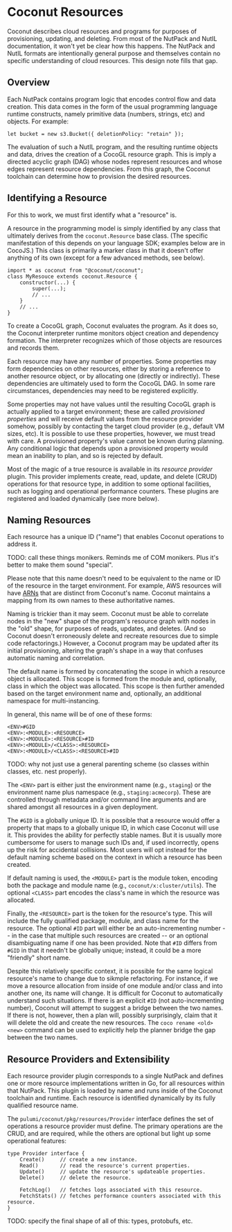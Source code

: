 # Coconut Resources

Coconut describes cloud resources and programs for purposes of provisioning, updating, and deleting.  From most of the
NutPack and NutIL documentation, it won't yet be clear how this happens.  The NutPack and NutIL formats are intentionally
general purpose and themselves contain no specific understanding of cloud resources.  This design note fills that gap.

## Overview

Each NutPack contains program logic that encodes control flow and data creation.  This data comes in the form of the
usual programming language runtime constructs, namely primitive data (numbers, strings, etc) and objects.  For example:

    let bucket = new s3.Bucket({ deletionPolicy: "retain" });

The evaluation of such a NutIL program, and the resulting runtime objects and data, drives the creation of a CocoGL
resource graph.  This is imply a directed acyclic graph (DAG) whose nodes represent resources and whose edges represent
resource dependencies.  From this graph, the Coconut toolchain can determine how to provision the desired resources.

## Identifying a Resource

For this to work, we must first identify what a "resource" is.

A resource in the programming model is simply identified by any class that ultimately derives from the `coconut.Resource`
base class.  (The specific manifestation of this depends on your language SDK; examples below are in CocoJS.)  This class
is primarily a marker class in that it doesn't offer anything of its own (except for a few advanced methods, see below).

    import * as coconut from "@coconut/coconut";
    class MyResouce extends coconut.Resource {
        constructor(...) {
            super(...);
            // ...
        }
        // ...
    }

To create a CocoGL graph, Coconut evaluates the program.  As it does so, the Coconut interpreter runtime monitors object
creation and dependency formation.  The interpreter recognizes which of those objects are resources and records them.

Each resource may have any number of properties.  Some properties may form dependencies on other resources, either by
storing a reference to another resource object, or by allocating one (directly or indirectly).  These dependencies are
ultimately used to form the CocoGL DAG.  In some rare circumstances, dependencies may need to be registered explicitly.

Some properties may not have values until the resulting CocoGL graph is actually applied to a target environment; these
are called *provisioned properties* and will receive default values from the resource provider somehow, possibly by
contacting the target cloud provider (e.g., default VM sizes, etc).  It is possible to use these properties, however, we
must tread with care.  A provisioned property's value cannot be known during planning.  Any conditional logic that
depends upon a provisioned property would mean an inability to plan, and so is rejected by default.

Most of the magic of a true resource is available in its *resource provider* plugin.  This provider implements create,
read, update, and delete (CRUD) operations for that resource type, in addition to some optional facilities, such as
logging and operational performance counters.  These plugins are registered and loaded dynamically (see more below).

## Naming Resources

Each resource has a unique ID ("name") that enables Coconut operations to address it.

TODO: call these things monikers.  Reminds me of COM monikers.  Plus it's better to make them sound "special".

Please note that this name doesn't need to be equivalent to the name or ID of the resource in the target environment.
For example, AWS resources will have [ARNs](http://docs.aws.amazon.com/general/latest/gr/aws-arns-and-namespaces.html)
that are distinct from Coconut's name.  Coconut maintains a mapping from its own names to these authoritative names.

Naming is trickier than it may seem.  Coconut must be able to correlate nodes in the "new" shape of the program's
resource graph with nodes in the "old" shape, for purposes of reads, updates, and deletes.  (And so Coconut doesn't
erroneously delete and recreate resources due to simple code refactorings.)  However, a Coconut program may be updated
after its initial provisioning, altering the graph's shape in a way that confuses automatic naming and correlation.

The default name is formed by concatenating the scope in which a resource object is allocated.  This scope is formed
from the module and, optionally, class in which the object was allocated.  This scope is then further amended based on
the target environment name and, optionally, an additional namespace for multi-instancing.

In general, this name will be of one of these forms:

    <ENV>#GID
    <ENV>:<MODULE>:<RESOURCE>
    <ENV>:<MODULE>:<RESOURCE>#ID
    <ENV>:<MODULE>/<CLASS>:<RESOURCE>
    <ENV>:<MODULE>/<CLASS>:<RESOURCE>#ID

TODO: why not just use a general parenting scheme (so classes within classes, etc. nest properly).

The `<ENV>` part is either just the environment name (e.g., `staging`) or the environment name plus namespace (e.g.,
`staging:acmecorp`).  These are controlled through metadata and/or command line arguments and are shared amongst all
resources in a given deployment.

The `#GID` is a globally unique ID.  It is possible that a resource would offer a property that maps to a globally
unique ID, in which case Coconut will use it.  This provides the ability for perfectly stable names.  But it is usually
more cumbersome for users to manage such IDs and, if used incorrectly, opens up the risk for accidental collisions.
Most users will opt instead for the default naming scheme based on the context in which a resource has been created.

If default naming is used, the `<MODULE>` part is the module token, encoding both the package and module name (e.g.,
`coconut/x:cluster/utils`).  The optional `<CLASS>` part encodes the class's name in which the resource was allocated.

Finally, the `<RESOURCE>` part is the token for the resource's type.  This will include the fully qualified package,
module, and class name for the resource.  The optional `#ID` part will either be an auto-incrementing number -- in
the case that multiple such resources are created -- or an optional disambiguating name if one has been provided.  Note
that `#ID` differs from `#GID` in that it needn't be globally unique; instead, it could be a more "friendly" short name.

Despite this relatively specific context, it is possible for the same logical resource's name to change due to sikmple
refactoring.  For instance, if we move a resource allocation from inside of one module and/or class and into another
one, its name will change.  It is difficult for Coconut to automatically understand such situations.  If there is an
explicit `#ID` (not auto-incrementing number), Coconut will attempt to suggest a bridge between the two names.  If there
is not, however, then a plan will, possibly surprisingly, claim that it will delete the old and create the new resources.
The `coco rename <old> <new>` command can be used to explicitly help the planner bridge the gap between the two names.

## Resource Providers and Extensibility

Each resource provider plugin corresponds to a single NutPack and defines one or more resource implementations
written in Go, for all resources within that NutPack.  This plugin is loaded by name and runs inside of the Coconut
toolchain and runtime.  Each resource is identified dynamically by its fully qualified resource name.

The `pulumi/coconut/pkg/resources/Provider` interface defines the set of operations a resource provider must define.  The
primary operations are the CRUD, and are required, while the others are optional but light up some operational features:

    type Provider interface {
        Create()     // create a new instance.
        Read()       // read the resource's current properties.
        Update()     // update the resource's updateable properties.
        Delete()     // delete the resource.

        FetchLog()   // fetches logs associated with this resource.
        FetchStats() // fetches performance counters associated with this resource.
    }

TODO: specify the final shape of all of this: types, protobufs, etc.

